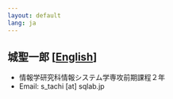 ```yaml
---
layout: default
lang: ja
---
```


## 城聖一郎 [[English](./s_tachi_en)]

- 情報学研究科情報システム学専攻前期課程２年
- Email: s_tachi [at] sqlab.jp